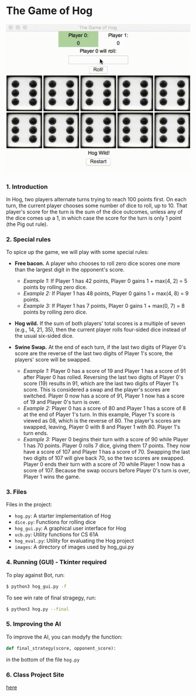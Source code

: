 # The Game of Hog

![](https://github.com/timkchan/hog/blob/master/images/hog_gp.gif?raw=true)

### 1. Introduction
In Hog, two players alternate turns trying to reach 100 points first. On each turn, the current player chooses some number of dice to roll, up to 10. That player's score for the turn is the sum of the dice outcomes, unless any of the dice comes up a 1, in which case the score for the turn is only 1 point (the Pig out rule).

### 2. Special rules
To spice up the game, we will play with some special rules:

  - __Free bacon.__ A player who chooses to roll zero dice scores one more than the largest digit in the opponent's score.
    * _Example 1:_ If Player 1 has 42 points, Player 0 gains 1 + max(4, 2) = 5 points by rolling zero dice.
    * _Example 2:_ If Player 1 has 48 points, Player 0 gains 1 + max(4, 8) = 9 points.
    * _Example 3:_ If Player 1 has 7 points, Player 0 gains 1 + max(0, 7) = 8 points by rolling zero dice.


  - __Hog wild.__ If the sum of both players' total scores is a multiple of seven (e.g., 14, 21, 35), then the current player rolls four-sided dice instead of the usual six-sided dice.


  - __Swine Swap.__ At the end of each turn, if the last two digits of Player 0's score are the reverse of the last two digits of Player 1's score, the players' score will be swapped.
    * _Example 1:_ Player 0 has a score of 19 and Player 1 has a score of 91 after Player 0 has rolled. Reversing the last two digits of Player 0's score (19) results in 91, which are the last two digits of Player 1's score. This is considered a swap and the player's scores are switched. Player 0 now has a score of 91, Player 1 now has a score of 19 and Player 0's turn is over.
    * _Example 2:_ Player 0 has a score of 80 and Player 1 has a score of 8 at the end of Player 1's turn. In this example, Player 1's score is viewed as 08, which is the reverse of 80. The player's scores are swapped, leaving, Player 0 with 8 and Player 1 with 80. Player 1's turn ends.
    * _Example 3:_ Player 0 begins their turn with a score of 90 while Player 1 has 70 points. Player 0 rolls 7 dice, giving them 17 points. They now have a score of 107 and Player 1 has a score of 70. Swapping the last two digits of 107 will give back 70, so the two scores are swapped. Player 0 ends their turn with a score of 70 while Player 1 now has a score of 107. Because the swap occurs before Player 0's turn is over, Player 1 wins the game.

### 3. Files

Files in the project:

* `hog.py`: A starter implementation of Hog
* `dice.py`: Functions for rolling dice
* `hog_gui.py`: A graphical user interface for Hog
* `ucb.py`: Utility functions for CS 61A
* `hog_eval.py`: Utility for evaluating the Hog project
* `images`: A directory of images used by hog_gui.py

### 4. Running (GUI) - Tkinter required

To play against Bot, run:
```sh
$ python3 hog_gui.py -f
```
To see win rate of final stragegy, run:
```sh
$ python3 hog.py --final
```

### 5. Improving the AI
To improve the AI, you can modyfy the function:
```python
def final_strategy(score, opponent_score):
```
in the bottom of the file `hog.py`

### 6. Class Project Site
[here]

[here]: <http://61a-su15-website.github.io/proj/hog/>